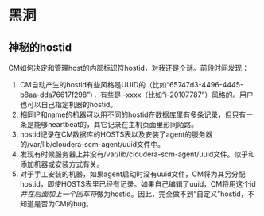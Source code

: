 # 黑洞

## 神秘的hostid
CM如何决定和管理host的内部标识符hostid，对我还是个谜。前段时间发现：

1. CM自动产生的hostid有些风格是UUID的（比如“65747d3-4496-4445-b8aa-dda76617f298”），有些是i-xxxx（比如“i-20107787”）风格的。用户也可以自己指定机器的hostid。
2. 相同IP和name的机器可以用不同的hostid在数据库里有多条记录，但只有一条是能够heartbeat的，其它记录在主机页面里形同陌路。
3. hostid记录在CM数据库的HOSTS表以及安装了agent的服务器的/var/lib/cloudera-scm-agent/uuid文件中。
4. 发现有时候服务器上并没有/var/lib/cloudera-scm-agent/uuid文件。似乎和添加机器或安装方式有关。
5. 对于手工安装的机器，如果agent启动时没有uuid文件，CM将为其另分配hostid，即使HOSTS表里已经有记录。如果自己编辑了uuid，CM将用这个id*并在后面加上一个回车符*做为hostid。因此，完全做不到“自定义”hostid，不知道是否为CM的bug。
